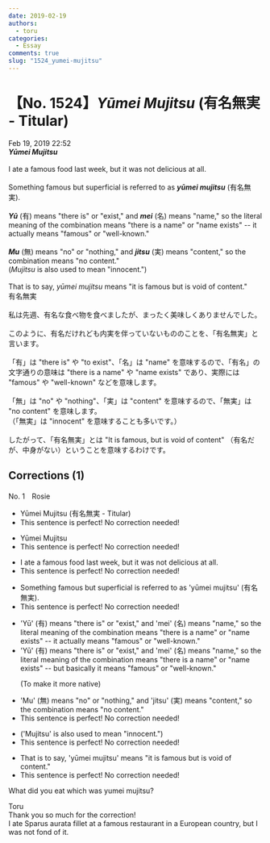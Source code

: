 ```yaml
---
date: 2019-02-19
authors:
  - toru
categories:
  - Essay
comments: true
slug: "1524_yumei-mujitsu"
---
```


# 【No. 1524】<strong><em>Yūmei Mujitsu</em></strong> (有名無実 - Titular)
<div class="date">Feb 19, 2019 22:52</div>
<div id="post"><div id="body_show_ori">
<strong><em>Yūmei Mujitsu</em></strong><br/><br/>I ate a famous food last week, but it was not delicious at all.<br/><br/>Something famous but superficial is referred to as <strong><em>yūmei mujitsu</em></strong> (有名無実).<br/><br/><strong><em>Yū</em></strong> (有) means "there is" or "exist," and <strong><em>mei</em></strong> (名) means "name," so the literal meaning of the combination means "there is a name" or "name exists" -- it actually means "famous" or "well-known."<br/><br/> <strong><em>Mu</em></strong> (無) means "no" or "nothing," and <strong><em>jitsu</em></strong> (実) means "content," so the combination means "no content."<br/>(<em>Mujitsu</em> is also used to mean "innocent.")<br/><br/>That is to say, <em>yūmei mujitsu</em> means "it is famous but is void of content."
</div></div>

<!-- more -->

<div id="post_ja"><div id="body_show_mo">
有名無実<br/><br/>私は先週、有名な食べ物を食べましたが、まったく美味しくありませんでした。<br/><br/>このように、有名だけれども内実を伴っていないもののことを、「有名無実」と言います。<br/><br/>「有」は "there is" や "to exist"、「名」は "name" を意味するので、「有名」の文字通りの意味は "there is a name" や "name exists" であり、実際には "famous" や "well-known" などを意味します。<br/><br/>「無」は "no" や "nothing"、「実」は "content" を意味するので、「無実」は "no content" を意味します。<br/>（「無実」は "innocent" を意味することも多いです。）<br/><br/>したがって、「有名無実」とは "It is famous, but is void of content" （有名だが、中身がない）ということを意味するわけです。
</div></div>

## Corrections (1)
<div id="block"><div class="first_name"> No. 1　<span class="just_name">Rosie</span></div><div id="block2">
<ul class="correction_field">
<li class="incorrect">Yūmei Mujitsu (有名無実 - Titular)</li>
<li class="corrected perfect">This sentence is perfect! No correction needed!</li>
</ul>
<ul class="correction_field">
<li class="incorrect">Yūmei Mujitsu</li>
<li class="corrected perfect">This sentence is perfect! No correction needed!</li>
</ul>
<ul class="correction_field">
<li class="incorrect">I ate a famous food last week, but it was not delicious at all.</li>
<li class="corrected perfect">This sentence is perfect! No correction needed!</li>
</ul>
<ul class="correction_field">
<li class="incorrect">Something famous but superficial is referred to as 'yūmei mujitsu' (有名無実).</li>
<li class="corrected perfect">This sentence is perfect! No correction needed!</li>
</ul>
<ul class="correction_field">
<li class="incorrect">'Yū' (有) means "there is" or "exist," and 'mei' (名) means "name," so the literal meaning of the combination means "there is a name" or "name exists" -- it actually means "famous" or "well-known."</li>
<li class="corrected correct">
'Yū' (有) means "there is" or "exist," and 'mei' (名) means "name," so the literal meaning of the combination means "there is a name" or "name exists" -- <span class="f_red">but basically it</span> means "famous" or "well-known."
<p class="correction_comment">(To make it more native)</p>
</li>
</ul>
<ul class="correction_field">
<li class="incorrect">'Mu' (無) means "no" or "nothing," and 'jitsu' (実) means "content," so the combination means "no content."</li>
<li class="corrected perfect">This sentence is perfect! No correction needed!</li>
</ul>
<ul class="correction_field">
<li class="incorrect">('Mujitsu' is also used to mean "innocent.")</li>
<li class="corrected perfect">This sentence is perfect! No correction needed!</li>
</ul>
<ul class="correction_field">
<li class="incorrect">That is to say, 'yūmei mujitsu' means "it is famous but is void of content."</li>
<li class="corrected perfect">This sentence is perfect! No correction needed!</li>
</ul>
<p class="comment_small">
 What did you eat which was yumei mujitsu?
</p>

</div><div class="name"><span class="just_name">Toru</span><br>
Thank you so much for the correction!<br/>I ate Sparus aurata fillet at a famous restaurant in a European country, but I was not fond of it.
</div>
</div>

